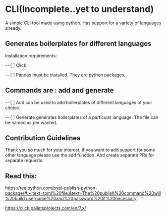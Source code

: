 # CLI(Incomplete..yet to understand)
A simple CLI tool made using python. Has support for a variety of languages already.

## Generates boilerplates for different languages

Installation requirements:

-- [ ] Click

-- [ ] Pandas
must be installed. They are python packages.

## Commands are : add and generate

-- [ ] Add can be used to add boilerplates of different languages of your choice.

-- [ ] Generate generates boilerplates of a particular language. The file can be named as per wanted.

## Contribution Guidelines
Thank you so much for your interest. If you want to add support for some other language please use the add function.
And create separate PRs for separate requests.

## Read this:
https://realpython.com/pypi-publish-python-package/#:~:text=toml%20file.&text=The%20publish%20command%20will%20build,username%20and%20password%20if%20necessary.

https://click.palletsprojects.com/en/7.x/
